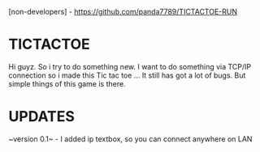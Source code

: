 [non-developers] - https://github.com/panda7789/TICTACTOE-RUN

# TICTACTOE
Hi guyz. So i try to do something new. I want to do something via TCP/IP connection so i made this Tic tac toe ... It still has got a lot of bugs. But simple things of this game is there.

# UPDATES
~version 0.1~ - I added ip textbox, so you can connect anywhere on LAN
